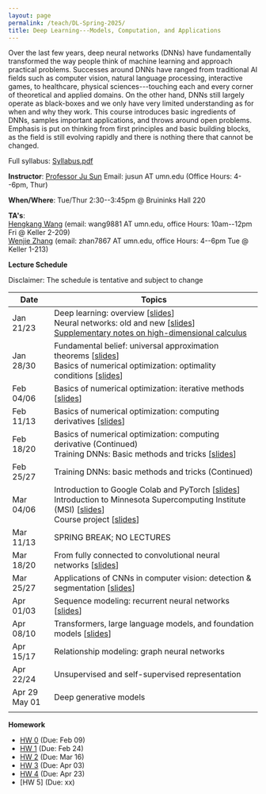```yaml
---
layout: page
permalink: /teach/DL-Spring-2025/
title: Deep Learning---Models, Computation, and Applications 
---
```


Over the last few years, deep neural networks (DNNs) have fundamentally transformed the way people think of machine learning and approach practical problems. Successes around DNNs have ranged from traditional AI fields such as computer vision, natural language processing, interactive games, to healthcare, physical sciences---touching each and every corner of theoretical and applied domains. On the other hand, DNNs still largely operate as black-boxes and we only have very limited understanding as for when and why they work. This course introduces basic ingredients of DNNs, samples important applications, and throws around open problems. Emphasis is put on thinking from first principles and basic building blocks, as the field is still evolving rapidly and there is nothing there that cannot be changed. 

Full syllabus: [Syllabus.pdf](CSCI5527_2025_Spring.pdf)

**Instructor**: [Professor Ju Sun](https://sunju.org/)  Email: jusun AT umn.edu   (Office Hours: 4--6pm, Thur)

**When/Where**: Tue/Thur 2:30--3:45pm @ Bruininks Hall 220

**TA's**:   
[Hengkang Wang](https://scholar.google.com/citations?user=APqDZvUAAAAJ&hl=en) (email: wang9881 AT umn.edu, office Hours: 10am--12pm Fri @ Keller 2-209)    
[Wenjie Zhang](https://wenjie-zhang08.github.io/) (email: zhan7867 AT umn.edu, office Hours: 4--6pm Tue @ Keller 1-213) 

**Lecture Schedule**

Disclaimer: The schedule is tentative and subject to change 

| Date   | Topics |    
| ------ |----------------------------------------------------------------------------------------------------------------------------------------------------------------------------------------------|    
| Jan 21/23 | Deep learning: overview \[[slides](Jan-21.pdf)\] <br> Neural networks: old and new \[[slides](Jan-23.pdf)\] <br> [Supplementary notes on high-dimensional calculus](calculus-review.pdf) |    
| Jan 28/30 | Fundamental belief: universal approximation theorems \[[slides](Jan-28.pdf)\]  <br> Basics of numerical optimization: optimality conditions \[[slides](Jan-30.pdf)\]  |
| Feb 04/06 | Basics of numerical optimization: iterative methods \[[slides](Feb-04.pdf)\]   |
| Feb 11/13 | Basics of numerical optimization: computing derivatives \[[slides](Feb-11-13.pdf)\]  | 
| Feb 18/20 | Basics of numerical optimization: computing derivative (Continued) <br> Training DNNs: Basic methods and tricks \[[slides](Feb-20-25.pdf)\]  |    
| Feb 25/27 | Training DNNs: basic methods and tricks (Continued) | 
| Mar 04/06 | Introduction to Google Colab and PyTorch \[[slides](Intro-Colab-PyTorch.pdf)\] <br> Introduction to Minnesota Supercomputing Institute (MSI) \[[slides](Intro-MSI.pdf)\] <br>    Course project \[[slides](Mar-30.pdf)\] | 
| Mar 11/13 | SPRING BREAK; NO LECTURES | 
| Mar 18/20 | From fully connected to convolutional neural networks \[[slides](Mar-18-20.pdf)\] | 
| Mar 25/27 | Applications of CNNs in computer vision: detection & segmentation \[[slides](Mar-25-27.pdf)\]| 
| Apr 01/03 | Sequence modeling: recurrent neural networks \[[slides](Apr-01-03.pdf)\] | 
| Apr 08/10 | Transformers, large language models, and foundation models \[[slides](Apr-8-10.pdf)\]| 
| Apr 15/17 | Relationship modeling: graph neural networks | 
| Apr 22/24 | Unsupervised and self-supervised representation | 
| Apr 29 <br> May 01 | Deep generative models | 
|  |  |

**Homework**   
+ [HW 0](HW0.pdf) (Due: Feb 09)
+ [HW 1](HW1.pdf) (Due: Feb 24)
+ [HW 2](HW2.pdf) (Due: Mar 16)
+ [HW 3](HW3.pdf) (Due: Apr 03)
+ [HW 4](HW4.pdf) (Due: Apr 23)
+ [HW 5] (Due: xx)
